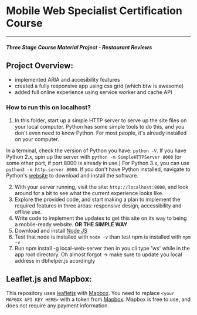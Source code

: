 # Mobile Web Specialist Certification Course
---
#### _Three Stage Course Material Project - Restaurant Reviews_

## Project Overview:

- implemented ARIA and accesibility features
- created a fully responsive app using css grid (which btw is awesome)
- added full online experience using service worker and cache API

### How to run this on localhost?

1. In this folder, start up a simple HTTP server to serve up the site files on your local computer. Python has some simple tools to do this, and you don't even need to know Python. For most people, it's already installed on your computer.

In a terminal, check the version of Python you have: `python -V`. If you have Python 2.x, spin up the server with `python -m SimpleHTTPServer 8000` (or some other port, if port 8000 is already in use.) For Python 3.x, you can use `python3 -m http.server 8000`. If you don't have Python installed, navigate to Python's [website](https://www.python.org/) to download and install the software.

2. With your server running, visit the site: `http://localhost:8000`, and look around for a bit to see what the current experience looks like.
3. Explore the provided code, and start making a plan to implement the required features in three areas: responsive design, accessibility and offline use.
4. Write code to implement the updates to get this site on its way to being a mobile-ready website.
**OR**
**THE SIMPLE WAY**
1. Download and install [Node JS](http://nodejs.org/)
2. Test that node is installed with `node -v` than test npm is installed with `npm -v`
2. Run npm install -g local-web-server then in you cli  type 'ws' while in the app root directory.
Oh almost forgot ->  make sure to update you local address in dbhelper.js acordingly

## Leaflet.js and Mapbox:

This repository uses [leafletjs](https://leafletjs.com/) with [Mapbox](https://www.mapbox.com/). You need to replace `<your MAPBOX API KEY HERE>` with a token from [Mapbox](https://www.mapbox.com/). Mapbox is free to use, and does not require any payment information.
